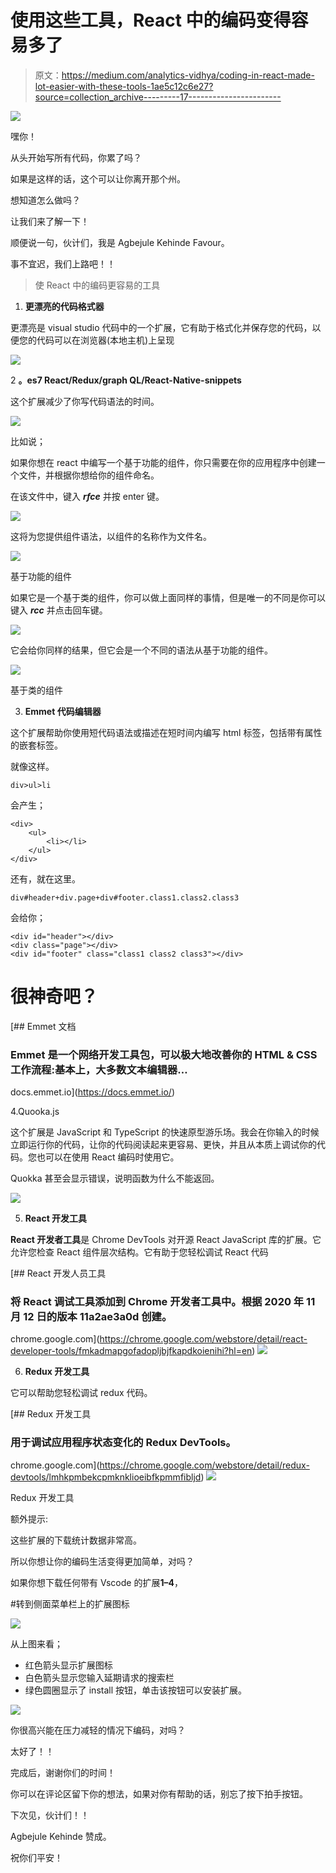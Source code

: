 # 使用这些工具，React 中的编码变得容易多了

> 原文：<https://medium.com/analytics-vidhya/coding-in-react-made-lot-easier-with-these-tools-1ae5c12c6e27?source=collection_archive---------17----------------------->

![](img/891b414b92959603e2417f5fd52ca35b.png)

嘿你！

从头开始写所有代码，你累了吗？

如果是这样的话，这个可以让你离开那个州。

想知道怎么做吗？

让我们来了解一下！

顺便说一句，伙计们，我是 Agbejule Kehinde Favour。

事不宜迟，我们上路吧！！

> 使 React 中的编码更容易的工具

1.  **更漂亮的代码格式器**

更漂亮是 visual studio 代码中的一个扩展，它有助于格式化并保存您的代码，以便您的代码可以在浏览器(本地主机)上呈现

![](img/3ab28bae1558b7d767c81984f66cbe16.png)

2 **。es7 React/Redux/graph QL/React-Native-snippets**

这个扩展减少了你写代码语法的时间。

![](img/ee215f5ff4b8dc25d6b3e070d2d8c6df.png)

比如说；

如果你想在 react 中编写一个基于功能的组件，你只需要在你的应用程序中创建一个文件，并根据你想给你的组件命名。

在该文件中，键入 ***rfce*** 并按 enter 键。

![](img/37f2fefd866c2d8ae97c3c934216ba2a.png)

这将为您提供组件语法，以组件的名称作为文件名。

![](img/f480f43d4435a4f9db75dcd73a515c23.png)

基于功能的组件

如果它是一个基于类的组件，你可以做上面同样的事情，但是唯一的不同是你可以键入 ***rcc*** 并点击回车键。

![](img/4f2a4403036629a04bb9a91c55495e06.png)

它会给你同样的结果，但它会是一个不同的语法从基于功能的组件。

![](img/166c47bb942ff686bbcd05f884172764.png)

基于类的组件

3. **Emmet 代码编辑器**

这个扩展帮助你使用短代码语法或描述在短时间内编写 html 标签，包括带有属性的嵌套标签。

就像这样。

```
div>ul>li
```

会产生；

```
<div>
    <ul>
        <li></li>
    </ul>
</div>
```

还有，就在这里。

```
div#header+div.page+div#footer.class1.class2.class3
```

会给你；

```
<div id="header"></div>
<div class="page"></div>
<div id="footer" class="class1 class2 class3"></div>
```

# 很神奇吧？

 [## Emmet 文档

### Emmet 是一个网络开发工具包，可以极大地改善你的 HTML & CSS 工作流程:基本上，大多数文本编辑器…

docs.emmet.io](https://docs.emmet.io/) 

4.Quooka.js

这个扩展是 JavaScript 和 TypeScript 的快速原型游乐场。我会在你输入的时候立即运行你的代码，让你的代码阅读起来更容易、更快，并且从本质上调试你的代码。您也可以在使用 React 编码时使用它。

Quokka 甚至会显示错误，说明函数为什么不能返回。

![](img/2d5420b4034e3b9f6a477421ff9c0f2b.png)

5. **React 开发工具**

**React 开发者工具**是 Chrome DevTools 对开源 React JavaScript 库的扩展。它允许您检查 React 组件层次结构。它有助于您轻松调试 React 代码

[](https://chrome.google.com/webstore/detail/react-developer-tools/fmkadmapgofadopljbjfkapdkoienihi?hl=en) [## React 开发人员工具

### 将 React 调试工具添加到 Chrome 开发者工具中。根据 2020 年 11 月 12 日的版本 11a2ae3a0d 创建。

chrome.google.com](https://chrome.google.com/webstore/detail/react-developer-tools/fmkadmapgofadopljbjfkapdkoienihi?hl=en) ![](img/557bcdf92640e6af6922a7950f9cf60a.png)

6. **Redux 开发工具**

它可以帮助您轻松调试 redux 代码。

[](https://chrome.google.com/webstore/detail/redux-devtools/lmhkpmbekcpmknklioeibfkpmmfibljd) [## Redux 开发工具

### 用于调试应用程序状态变化的 Redux DevTools。

chrome.google.com](https://chrome.google.com/webstore/detail/redux-devtools/lmhkpmbekcpmknklioeibfkpmmfibljd) ![](img/3fa7c24db899e0a48775198be2b030cb.png)

Redux 开发工具

额外提示:

这些扩展的下载统计数据非常高。

所以你想让你的编码生活变得更加简单，对吗？

如果你想下载任何带有 Vscode 的扩展**1–4**，

#转到侧面菜单栏上的扩展图标

![](img/a786475b02c0ff32a4f934cc60016548.png)

从上图来看；

*   红色箭头显示扩展图标
*   白色箭头显示您输入延期请求的搜索栏
*   绿色圆圈显示了 install 按钮，单击该按钮可以安装扩展。

![](img/e5dee5f4cc2bbead7ab12b2e1000a4f1.png)

你很高兴能在压力减轻的情况下编码，对吗？

太好了！！

完成后，谢谢你们的时间！

你可以在评论区留下你的想法，如果对你有帮助的话，别忘了按下拍手按钮。

下次见，伙计们！！

Agbejule Kehinde 赞成。

祝你们平安！